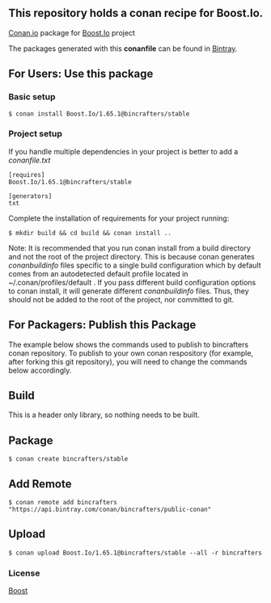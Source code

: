 ## This repository holds a conan recipe for Boost.Io.

[Conan.io](https://conan.io) package for [Boost.Io](https://github.com/Boostorg/Io) project

The packages generated with this **conanfile** can be found in [Bintray](https://bintray.com/bincrafters/public-conan/Boost.Io%3Abincrafters).

## For Users: Use this package

### Basic setup

    $ conan install Boost.Io/1.65.1@bincrafters/stable

### Project setup

If you handle multiple dependencies in your project is better to add a *conanfile.txt*

    [requires]
    Boost.Io/1.65.1@bincrafters/stable

    [generators]
    txt

Complete the installation of requirements for your project running:

    $ mkdir build && cd build && conan install ..
	
Note: It is recommended that you run conan install from a build directory and not the root of the project directory.  This is because conan generates *conanbuildinfo* files specific to a single build configuration which by default comes from an autodetected default profile located in ~/.conan/profiles/default .  If you pass different build configuration options to conan install, it will generate different *conanbuildinfo* files.  Thus, they should not be added to the root of the project, nor committed to git. 

## For Packagers: Publish this Package

The example below shows the commands used to publish to bincrafters conan repository. To publish to your own conan respository (for example, after forking this git repository), you will need to change the commands below accordingly. 

## Build  

This is a header only library, so nothing needs to be built.

## Package 

    $ conan create bincrafters/stable
	
## Add Remote

	$ conan remote add bincrafters "https://api.bintray.com/conan/bincrafters/public-conan"

## Upload

    $ conan upload Boost.Io/1.65.1@bincrafters/stable --all -r bincrafters

### License
[Boost](www.boost.org/LICENSE_1_0.txt)
